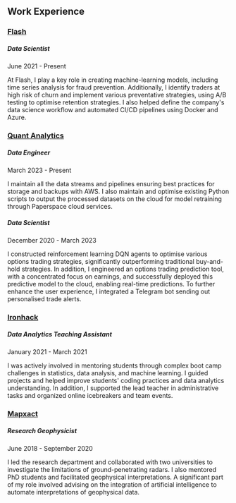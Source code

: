 <div class='PortMarker'>

## Work Experience

<div class='StyledHR StyledHRProjects'></div>

<h3><a href="https://flash.co.za/" class="gradientHoverLink" target="_blank">Flash</a></h4>


##### Data Scientist

June 2021 - Present

At Flash, I play a key role in creating machine-learning models, including time series analysis for fraud prevention. Additionally, I identify traders at high risk of churn and implement various preventative strategies, using A/B testing to optimise retention strategies. I also helped define the company's data science workflow and automated CI/CD pipelines using Docker and Azure.

<div class='StyledHR StyledHRProjects'></div>


<h3><a href="https://www.quantanalytics.tech" class="gradientHoverLink" target="_blank">Quant Analytics</a></h4>

##### Data Engineer

March 2023 - Present

I maintain all the data streams and pipelines ensuring best practices for storage and backups with AWS. I also maintain and optimise existing Python scripts to output the processed datasets on the cloud for model retraining through Paperspace cloud services.

##### Data Scientist

December 2020 - March 2023

I constructed reinforcement learning DQN agents to optimise various options trading strategies, significantly outperforming traditional buy-and-hold strategies. In addition, I engineered an options trading prediction tool, with a concentrated focus on earnings, and successfully deployed this predictive model to the cloud, enabling real-time predictions. To further enhance the user experience, I integrated a Telegram bot sending out personalised trade alerts.

<div class='StyledHR StyledHRProjects'></div>

<h3><a href="https://www.ironhack.com/ww/en" class="gradientHoverLink" target="_blank">Ironhack</a></h4>

##### Data Analytics Teaching Assistant

January 2021 - March 2021

I was actively involved in mentoring students through complex boot camp challenges in statistics, data analysis, and machine learning. I guided projects and helped improve students' coding practices and data analytics understanding. In addition, I supported the lead teacher in administrative tasks and organized online icebreakers and team events.


<div class='StyledHR StyledHRProjects'></div>

<h3><a href="https://mapxact.com/" class="gradientHoverLink" target="_blank">Mapxact</a></h4>

##### Research Geophysicist

June 2018 - September 2020

I led the research department and collaborated with two universities to investigate the limitations of ground-penetrating radars. I also mentored PhD students and facilitated geophysical interpretations. A significant part of my role involved advising on the integration of artificial intelligence to automate interpretations of geophysical data.




